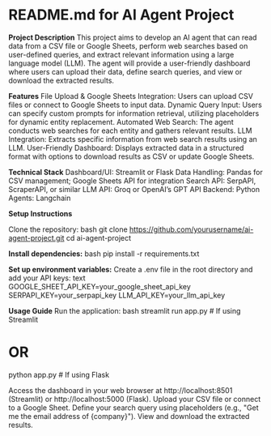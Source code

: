 
# **README.md for AI Agent Project**

**Project Description**
This project aims to develop an AI agent that can read data from a CSV file or Google Sheets, perform web searches based on user-defined queries, and extract relevant information using a large language model (LLM). The agent will provide a user-friendly dashboard where users can upload their data, define search queries, and view or download the extracted results.

**Features**
File Upload & Google Sheets Integration: Users can upload CSV files or connect to Google Sheets to input data.
Dynamic Query Input: Users can specify custom prompts for information retrieval, utilizing placeholders for dynamic entity replacement.
Automated Web Search: The agent conducts web searches for each entity and gathers relevant results.
LLM Integration: Extracts specific information from web search results using an LLM.
User-Friendly Dashboard: Displays extracted data in a structured format with options to download results as CSV or update Google Sheets.

**Technical Stack**
Dashboard/UI: Streamlit or Flask
Data Handling: Pandas for CSV management; Google Sheets API for integration
Search API: SerpAPI, ScraperAPI, or similar
LLM API: Groq or OpenAI’s GPT API
Backend: Python
Agents: Langchain

**Setup Instructions**

Clone the repository:
bash
git clone https://github.com/yourusername/ai-agent-project.git
cd ai-agent-project

**Install dependencies:**
bash
pip install -r requirements.txt

**Set up environment variables:**
Create a .env file in the root directory and add your API keys:
text
GOOGLE_SHEET_API_KEY=your_google_sheet_api_key
SERPAPI_KEY=your_serpapi_key
LLM_API_KEY=your_llm_api_key

**Usage Guide**
Run the application:
bash
streamlit run app.py  # If using Streamlit
# OR 
python app.py          # If using Flask

Access the dashboard in your web browser at http://localhost:8501 (Streamlit) or http://localhost:5000 (Flask).
Upload your CSV file or connect to a Google Sheet.
Define your search query using placeholders (e.g., "Get me the email address of {company}").
View and download the extracted results.
